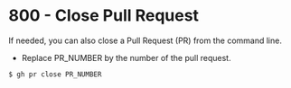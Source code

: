 # 800 - Close Pull Request

If needed, you can also close a Pull Request (PR) from the command line.

- Replace PR_NUMBER by the number of the pull request.

```
$ gh pr close PR_NUMBER
```

